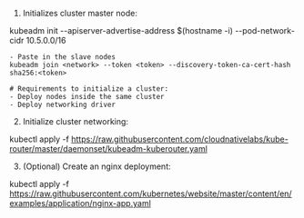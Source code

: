 1. Initializes cluster master node:

 kubeadm init --apiserver-advertise-address $(hostname -i) --pod-network-cidr 10.5.0.0/16

    - Paste in the slave nodes
    kubeadm join <network> --token <token> --discovery-token-ca-cert-hash sha256:<token>

    # Requirements to initialize a cluster:
    - Deploy nodes inside the same cluster
    - Deploy networking driver

2. Initialize cluster networking:

 kubectl apply -f https://raw.githubusercontent.com/cloudnativelabs/kube-router/master/daemonset/kubeadm-kuberouter.yaml


3. (Optional) Create an nginx deployment:

 kubectl apply -f https://raw.githubusercontent.com/kubernetes/website/master/content/en/examples/application/nginx-app.yaml